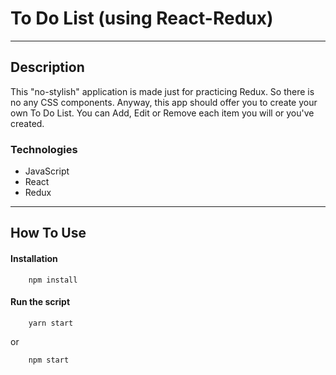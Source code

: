 # To Do List (using React-Redux)

---

## Description

This "no-stylish" application is made just for practicing Redux. So there is no any CSS components. Anyway, this app should offer you to create your own To Do List. You can Add, Edit or Remove each item you will or you've created.

### Technologies

- JavaScript
- React
- Redux

---

## How To Use

#### Installation

```
    npm install
```

#### Run the script

```
    yarn start
```

or

```
    npm start
```
